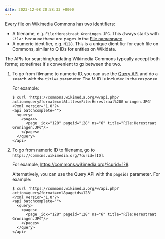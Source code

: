 ```yaml
---
date: 2023-12-08 20:58:33 +0000
---
```

Every file on Wikimedia Commons has two identifiers:

*   A filename, e.g. `File:Herestraat Groningen.JPG`.
    This always starts with `File:` because these are pages in the [File namespace][namespaces]
*   A numeric identifier, e.g. `M128`.
    This is a unique dientifier for each file on Commons, similar to Q IDs for entities on Wikidata.

The APIs for searching/updating Wikimedia Commons typically accept both forms; sometimes it's convenient to go between the two.

1.  To go from filename to numeric ID, you can use the [Query API][query] and do a search with the `titles` parameter.
    The M ID is included in the response.

    For example:

    ```console
    $ curl 'https://commons.wikimedia.org/w/api.php?action=query&format=xml&titles=File:Herestraat%20Groningen.JPG'
    <?xml version="1.0"?>
    <api batchcomplete="">
      <query>
        <pages>
          <page _idx="128" pageid="128" ns="6" title="File:Herestraat Groningen.JPG"/>
        </pages>
      </query>
    </api>
    ```

2.  To go from numeric ID to filename, go to `https://commons.wikimedia.org/?curid=[ID]`.

    For example, <https://commons.wikimedia.org/?curid=128>.

    Alternatively, you can use the Query API with the `pageids` parameter.
    For example:

    ```console
    $ curl 'https://commons.wikimedia.org/w/api.php?action=query&format=xml&pageids=128'
    <?xml version="1.0"?>
    <api batchcomplete="">
      <query>
        <pages>
          <page _idx="128" pageid="128" ns="6" title="File:Herestraat Groningen.JPG"/>
        </pages>
      </query>
    </api>
    ```

[query]: https://www.mediawiki.org/wiki/API:Query
[namespaces]: https://commons.wikimedia.org/wiki/Help:Namespaces
